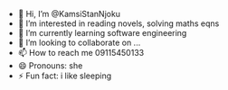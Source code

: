 - 👋 Hi, I’m @KamsiStanNjoku
- 👀 I’m interested in reading novels, solving maths eqns
- 🌱 I’m currently learning software engineering
- 💞️ I’m looking to collaborate on ...
- 📫 How to reach me 09115450133
- 😄 Pronouns: she
- ⚡ Fun fact: i like sleeping

<!---
KamsiStanNjoku/KamsiStanNjoku is a ✨ special ✨ repository because its `README.md` (this file) appears on your GitHub profile.
You can click the Preview link to take a look at your changes.
--->
